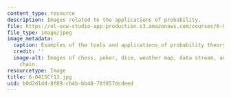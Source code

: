 ```yaml
---
content_type: resource
description: Images related to the applications of probability.
file: https://ol-ocw-studio-app-production.s3.amazonaws.com/courses/6-041sc-probabilistic-systems-analysis-and-applied-probability-fall-2013/b0d2d1dd8f89cb4bbb4870f857dcdeed_6-041SCf13.jpg
file_type: image/jpeg
image_metadata:
  caption: Examples of the tools and applications of probability theory.
  credit: ''
  image-alt: Images of chess, poker, dice, weather map, data stream, and a Markov
    chain.
resourcetype: Image
title: 6-041SCf13.jpg
uid: b0d2d1dd-8f89-cb4b-bb48-70f857dcdeed
---
```


